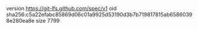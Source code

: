 version https://git-lfs.github.com/spec/v1
oid sha256:c5a22efabc85869d06c01a9925d53190d3b7b719817815ab65860398e280ea8e
size 7799
